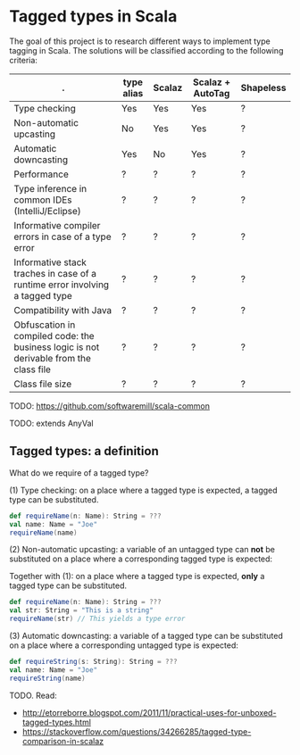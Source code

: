 Tagged types in Scala
===
The goal of this project is to research different ways to implement type tagging in Scala. The solutions will be classified according to the following criteria:

| . | type alias | Scalaz | Scalaz + AutoTag | Shapeless |
| --- | --- | --- | --- | --- |
| Type checking | Yes | Yes | Yes | ? |
| Non-automatic upcasting | No | Yes | Yes | ? |
| Automatic downcasting | Yes | No | Yes | ? |
| Performance | ? | ? | ? | ? |
| Type inference in common IDEs (IntelliJ/Eclipse) | ? | ? | ? | ? |
| Informative compiler errors in case of a type error | ? | ? | ? | ? |
| Informative stack traches in case of a runtime error involving a tagged type | ? | ? | ? | ? |
| Compatibility with Java | ? | ? | ? | ? |
| Obfuscation in compiled code: the business logic is not derivable from the class file | ? | ? | ? | ? |
| Class file size | ? | ? | ? | ? |

TODO: https://github.com/softwaremill/scala-common

TODO: extends AnyVal

## Tagged types: a definition

What do we require of a tagged type?

(1) Type checking: on a place where a tagged type is expected, a tagged type can be substituted.
```scala
def requireName(n: Name): String = ???
val name: Name = "Joe"
requireName(name)
```

(2) Non-automatic upcasting: a variable of an untagged type can __not__ be substituted on a place where a corresponding tagged type is expected:

Together with (1): on a place where a tagged type is expected, __only__ a tagged type can be substituted.
```scala
def requireName(n: Name): String = ???
val str: String = "This is a string"
requireName(str) // This yields a type error
```

(3) Automatic downcasting: a variable of a tagged type can be substituted on a place where a corresponding untagged type is expected:
```scala
def requireString(s: String): String = ???
val name: Name = "Joe"
requireString(name)
```



TODO. Read:
- http://etorreborre.blogspot.com/2011/11/practical-uses-for-unboxed-tagged-types.html
- https://stackoverflow.com/questions/34266285/tagged-type-comparison-in-scalaz